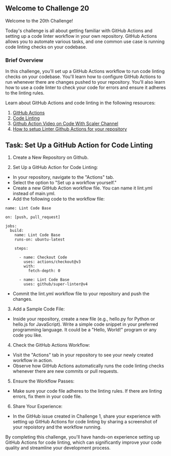 ## Welcome to Challenge 20

Welcome to the 20th Challenge!

Today's challenge is all about getting familiar with GitHub Actions and setting up a code linter workflow in your own repository. GitHub Actions allows you to automate various tasks, and one common use case is running code linting checks on your codebase.

### Brief Overview

In this challenge, you'll set up a GitHub Actions workflow to run code linting checks on your codebase. You'll learn how to configure GitHub Actions to run whenever there are changes pushed to your repository. You'll also learn how to use a code linter to check your code for errors and ensure it adheres to the linting rules.

Learn about GitHub Actions and code linting in the following resources:

1. [GitHub Actions](https://docs.github.com/en/actions)
2. [Code Linting](https://www.perforce.com/blog/qac/what-lint-code-and-what-linting-and-why-linting-important)
3. [Github Action Video on Code With Scaler Channel](https://www.youtube.com/watch?v=b_VypAwsvZI&ab_channel=CodewithScaler)
4. [How to setup Linter Github Actions for your repository](https://www.freecodecamp.org/news/github-super-linter/)

## Task: Set Up a GitHub Action for Code Linting

1. Create a New Repository on Github.

2. Set Up a GitHub Action for Code Linting:

- In your repository, navigate to the "Actions" tab.
- Select the option to "Set up a workflow yourself."
- Create a new GitHub Action workflow file. You can name it lint.yml instead of main.yml.
- Add the following code to the workflow file:

```
name: Lint Code Base

on: [push, pull_request]

jobs:
  build:
    name: Lint Code Base
    runs-on: ubuntu-latest

    steps:

      - name: Checkout Code
        uses: actions/checkout@v3
        with:
          fetch-depth: 0

      - name: Lint Code Base
        uses: github/super-linter@v4
```

- Commit the lint.yml workflow file to your repository and push the changes.

3. Add a Sample Code File:

- Inside your repository, create a new file (e.g., hello.py for Python or hello.js for JavaScript).
  Write a simple code snippet in your preferred programming language. It could be a "Hello, World!" program or any code you like.

4. Check the GitHub Actions Workflow:

- Visit the "Actions" tab in your repository to see your newly created workflow in action.
- Observe how GitHub Actions automatically runs the code linting checks whenever there are new commits or pull requests.

5. Ensure the Workflow Passes:

- Make sure your code file adheres to the linting rules. If there are linting errors, fix them in your code file.

6. Share Your Experience:

- In the GitHub issue created in Challenge 1, share your experience with setting up GitHub Actions for code linting by sharing a screenshot of your repoistory and the workflow running.

By completing this challenge, you'll have hands-on experience setting up GitHub Actions for code linting, which can significantly improve your code quality and streamline your development process.
